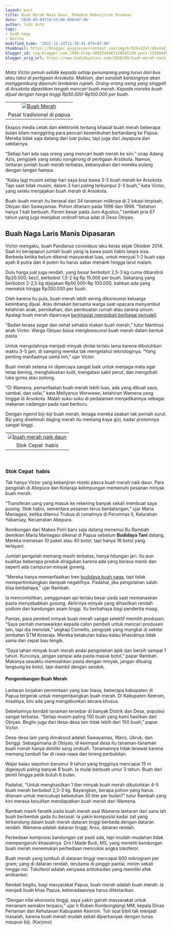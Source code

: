 ```yaml
---
layout: post
title: Buah Merah Naik Daun, Pekebun Kebanjiran Pesanan
date: '2020-09-09T18:55:00.000+07:00'
author: Yudi Anto
tags:
- buah naga
- Berita
modified_time: '2022-12-14T12:30:41.074+07:00'
thumbnail: https://blogger.googleusercontent.com/img/b/R29vZ2xl/AVvXsEjLikxkCfW2DsvsTfu94THnRX0fUKuUcpFUhyphenhyphenVSxM0A3r87S0EzU-9JOZ75TbJwf0PzAVBJLbaoIytB8-Hv1PtJsbpbTgBD7RiO7CyhiLQLOonPSzzAXnsFaJGWK88i-N1De3gUqOWth94d/s72-c/Gambar_buah-merah_1280x627.jpg
blogger_id: tag:blogger.com,1999:blog-3092549465158545190.post-1530044965408754244
blogger_orig_url: https://www.budidayatani.com/2020/09/buah-merah-naik-daun-pekebun-kebanjiran.html
---
```


<p><i>Mata Victor penuh selidik kepada setiap penumpang pang turun dari bus atau taksi di pertigaan Arsokota. Maklum, dari sanalah kantongnya akan menggembung dipenuhi lembaran rupiah. Orang-orang asing yang singgah di Arsokota dipastikan tengah mencari buah merah. Kepada mereka buah dijual dengan harga tinggi Rp50.000-Rp100.000 per buah.</i></p><table align="center" cellpadding="0" cellspacing="0" style="margin-left: auto; margin-right: auto;"><tbody><tr><td style="text-align: center;"><a href="https://blogger.googleusercontent.com/img/b/R29vZ2xl/AVvXsEjLikxkCfW2DsvsTfu94THnRX0fUKuUcpFUhyphenhyphenVSxM0A3r87S0EzU-9JOZ75TbJwf0PzAVBJLbaoIytB8-Hv1PtJsbpbTgBD7RiO7CyhiLQLOonPSzzAXnsFaJGWK88i-N1De3gUqOWth94d/s474/Gambar_buah-merah_1280x627.jpg" style="margin-left: auto; margin-right: auto;"><img alt="Buah Merah" border="0" data-original-height="232" data-original-width="474" src="https://blogger.googleusercontent.com/img/b/R29vZ2xl/AVvXsEjLikxkCfW2DsvsTfu94THnRX0fUKuUcpFUhyphenhyphenVSxM0A3r87S0EzU-9JOZ75TbJwf0PzAVBJLbaoIytB8-Hv1PtJsbpbTgBD7RiO7CyhiLQLOonPSzzAXnsFaJGWK88i-N1De3gUqOWth94d/s16000/Gambar_buah-merah_1280x627.jpg" title="Buah Merah" /></a></td></tr><tr><td style="text-align: center;">Pasar tradisional di papua<br /></td></tr></tbody></table><div style="clear: both; text-align: center;"><i></i></div><i></i><p></p><p></p><p>Ekspos media cetak dan elektronik tentang khasiat buah merah beberapa bulan silam menggiring para pencari kesembuhan bertandang ke Papua. Mereka tidak saja datang dari luar pulau, tapi juga dari Jayapura dan sekitarnya.&nbsp;</p><p>“Setiap hari ada saja orang yang mencari buah merah ke sini,” ucap Adang Azis, pengojek yang selalu nongkrong di pertigaan Arsokota. Namun, lantaran jumlah buah merah terbatas, kebanyakan dari mereka pulang dengan tangan hampa.</p><p>“Kalau lagi musim setiap hari saya bisa bawa 3-5 buah merah ke Arsokota. Tapi saat tidak musim, dalam 3 hari paling terkumpul 2-3 buah,” kata Victor, yang selalu menjajakan buah merah di Arsokota.&nbsp;</p><p>Buah-buah merah itu berasal dari 34 tanaman miliknya di 2 lokasi terpisah, Obiyao dan Sawayamas. Pohon ditanam pada 1996 dan 1998. “Setahun hanya 1 kali berbuah. Panen besar pada Juni-Agustus,” tambah pria 67 tahun yang juga menjabat ondoafi tetua adat di Desa Obiyao.</p><h2>Buah Naga Laris Manis Dipasaran<br /></h2><p>Victor mengaku, buah Pandanus conoideus laku keras sejak Oktober 2014. Saat ini berapapun jumlah buah yang ia bawa pasti habis tanpa sisa. Berbeda ketika belum dikenal masyarakat luas, untuk menjual 1-2 buah saja ayah 8 putra dan 4 puteri itu harus sabar menanti hingga larut malam.&nbsp;</p><p>Dulu harga jual juga rendah, yang besar berbobot 2,5-3 kg cuma dibandrol Rp20.000; kecil, berbobot 1,5-2 kg Rp 15.000 per buah. Sekarang yang berbobot 2-2,5 kg dijajakan Rp50.000-Rp 100.000, bahkan ada yang mematok hingga Rp350.000 per buah.</p><p>Oleh karena itu pula, buah merah lebih sering dikonsumsi keluarga ketimbang dijual. Atau dimakan bersama warga saat upacara menyambut kelahiran anak, pernikahan, dan pembuatan rumah atau sarana umum. Apalagi buah merah dipercaya <a href="https://www.budidayatani.com/2020/09/khasiat-buah-merah-sebagai-penekan.html">berkhasiat mengobati berbagai penyakit</a>.&nbsp;</p><p>“Badan terasa segar dan sehat sehabis makan buah merah,” tutur Martinus anak Victor. Warga Obiyao biasa mengkonsumsi buah merah dalam bentuk pasta&nbsp;</p><p>Untuk mengolahnya menjadi minyak dinilai terlalu lama karena dibutuhkan waktu 3-5 jam, di samping mereka tak mengetahui teknologinya. “Yang penting manfaatnya sama toh,” ujar Victor.&nbsp;</p><p>Buah merah selama ini dipercaya sangat baik untuk menjaga mata agar tetap bening, menghaluskan kulit, mengatasi sakit perut, dan mengobati luka gores atau potong.</p><p>“Di Wamena, pemanfaatan buah merah lebih luas, ada yang dibuat saus, sambal, dan selai,” kata Mellyanus Worwawe, kelahiran Wamena yang tinggal di Arsokota. Malah suku-suku di pedalaman menjadikannya sebagai makanan cadangan pada saat berburu.&nbsp;</p><p>Dengan ngemil biji-biji buah merah, tenaga mereka seakan tak pernah surut. Biji yang diselimuti daging merah itu memang kaya gizi, kadar proteinnya sangat tinggi.</p><p></p><table align="center" cellpadding="0" cellspacing="0" style="margin-left: auto; margin-right: auto;"><tbody><tr><td style="text-align: center;"><a href="https://blogger.googleusercontent.com/img/b/R29vZ2xl/AVvXsEiJKx-0X7LC2o_WSQeLaCkFm6FDIAe-6yORZYpD7Nm7FwojuaE4p2kV9mbPg4o3C4aJFuhATVVgWyA7affo_ajcNpX5K2-Zr2SS3M2QJi3dp5IANWVPLHhQoqovd-cyH5XqYpwwbg0zfluA/s400/buah+naga.jpg" style="margin-left: auto; margin-right: auto;"><img alt="buah merah naik daun" border="0" data-original-height="300" data-original-width="400" src="https://blogger.googleusercontent.com/img/b/R29vZ2xl/AVvXsEiJKx-0X7LC2o_WSQeLaCkFm6FDIAe-6yORZYpD7Nm7FwojuaE4p2kV9mbPg4o3C4aJFuhATVVgWyA7affo_ajcNpX5K2-Zr2SS3M2QJi3dp5IANWVPLHhQoqovd-cyH5XqYpwwbg0zfluA/s16000/buah+naga.jpg" title="buah merah naik daun" /></a></td></tr><tr><td style="text-align: center;">Stok Cepat&nbsp; habis<br /></td></tr></tbody></table>&nbsp;<h3>Stok Cepat&nbsp; habis</h3><p>Tak hanya Victor yang kebanjiran rezeki pasca buah merah naik daun. Para pengolah di Abepura dan Kotaraja kelimpungan memenuhi pesanan minyak buah merah.&nbsp;</p><p>“Transferan uang yang masuk ke rekening banyak sekali membuat saya pusing. Stok habis, sementara pesanan terus berdatangan,” ujar Maria Maniagasi, ketika ditemui Trubus di rumahnya di Perumnas II, Kelurahan Yabansay, Kecamatan Abepura.</p><p>Rombongan dari Mabes Polri baru saja datang menemui Bu Rambah demikian Maria Maniagasi dikenal di Papua sebelum <b>Budidaya Tani</b> datang. Mereka memesan 10 paket atau 40 botol, tapi hanya 16 botol yang terlayani.&nbsp;</p><p>Jumlah pengolah memang masih terbatas, hanya hitungan jari. Itu pun kualitas beberapa produk diragukan karena ada yang berasa manis dan seperti ada campuran minyak goreng.</p><p>“Mereka hanya memanfaatkan tren <a href="https://www.budidayatani.com/2020/09/kala-sang-jenderal-terpikat-budidaya.html">budidaya buah naga</a>, tapi tidak mempertimbangkan dampak negatifnya. Padahal, jika pengolahan salah bisa berbahaya,” ujar Rambah.&nbsp;</p><p>Ia mencontohkan, penggunaan api terlalu besar pada saat memanaskan pasta menyebabkan gosong. Akhirnya minyak yang dihasilkan rendah yodium dan kandungan asam tinggi. Itu berbahaya bagi penderita maag.</p><p>Pantas, para pembeli minyak buah merah sangat selektif memilih produsen. “Saya pernah menawarkan kepada calon pembeli untuk mencari produsen lain, tapi dia menolak,” ungkap Comellis, pengojek yang mangkal di sekitar jembatan STM Kotaraja. Mereka ketakutan kalau-kalau khasiatnya tidak sama dan cepat bau tengik.&nbsp;</p><p>“Daya tahan minyak buah merah andai pengolahan apik dan bersih sampai 1 tahun. Kuncinya, jangan sampai ada pasta masuk botol,” papar Rambah. Makanya sewaktu memisahkan pasta dengan minyak, jangan dituang langsung ke botol, tapi diambil dengan sendok.</p><h4>Pengembangan Buah Merah</h4><p>Lantaran lonjakan permintaan yang luar biasa, beberapa kabupaten di Papua tergerak untuk mengembangkan buah merah. Di Kabupaten Keerom, misalnya, kini ada yang mengebunkan secara khusus.&nbsp;</p><p>Sebelumnya kendati tanaman tersebar di banyak Distrik dan Desa, populasi sangat terbatas. “Setiap musim paling 150 buah yang kami hasilkan dari Obiyao. Begitu juga dari desa-desa lain tidak lebih dari 100 buah,” papar Victor.</p><p>Desa-desa lain yang dimaksud adalah Sawayamas, Waris, Ubruk, dan Senggi. Sebagaimana di Obiyao, di keempat desa itu tanaman-tanaman buah merah hanya dimiliki sang ondoafi. Tanamannya tidak terawat karena memang tumbuh liar di rawa-rawa dan lereng perbukitan.&nbsp;</p><p>Wajar kalau sepohon berumur 9 tahun yang tingginya mencapai 15 m digelayuti paling banyak 8 buah. Ia mulai berbuah umur 3 tahun. Buah dari pentil hingga petik butuh 6 bulan.</p><p>Padahal, “Untuk menghasilkan 1 liter minyak buah merah dibutuhkan 4-5 buah merah berbobot 2,5-3 kg. Bayangkan, berapa pohon yang harus ditanam untuk mencukupi kebutuhan 30 liter per bulan?” tutur Rambah yang kini merasa kesulitan mendapatkan buah merah dari Wamena.&nbsp;</p><p>Rambah masih fanatik pada buah merah asal Wamena lantaran dari sana lah buah berbentuk gada itu berasal. Ia yakin komposisi kadar zat yang terkandung dalam buah merah dataran tinggi berbeda dengan dataran rendah. Wamena adalah dataran tinggi; Arso, dataran rendah.</p><p>Perbedaan komposisi kandungan zat pasti ada, tapi mudah-mudahan tidak mempengaruhi khasiatnya. Drs I Made Budi, MS, yang meneliti kandungan buah merah menemukan perbedaan mencolok angka tokoferol.&nbsp;</p><p>Buah merah yang tumbuh di dataran tinggi mencapai 600 mikrogram per gram; yang di dataran rendah, terutama di pinggir pantai, minim sekali hingga nol. Tokoferol adalah senyawa antioksidan yang memiliki efek antikanker.</p><p>Kendati begitu, bagi masyarakat Papua, buah merah adalah buah merah. Ia menjadi buah khas Papua, keberadaannya harus dilestarikan.&nbsp;</p><p>“Dengan nilai ekonomis tinggi, saya yakin gairah masyarakat untuk menanam semakin terpacu,” ujar Ir Ruben Kombonglangi MM, kepala Dinas Pertanian dan Kehutanan Kabupaten Keerom. Toh soal bibit tak menjadi masalah, karena buah merah mudah sekali diperbanyak dengan tunas maupun biji. (Karjono)</p>